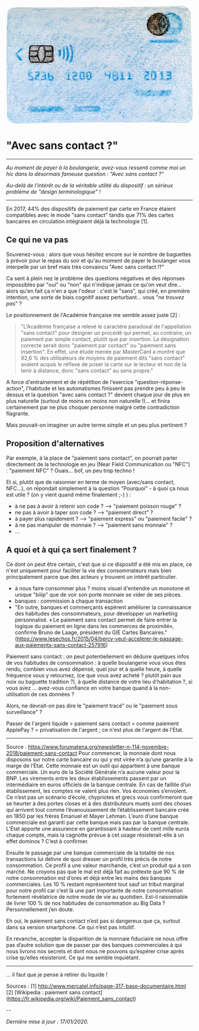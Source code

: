 <p align="center">
<img src="https://github.com/agiret/kooleko_blog/blob/master/20200116_avec_sans_contact/images/17012020-cb.jpg?raw=true" width=640>
</p>


# "Avec sans contact ?"

---
*Au moment de payer à la boulangerie, avez-vous ressenti comme moi un hic dans la désormais fameuse question : "Avec sans contact ?"*

*Au-delà de l'intérêt ou de la véritable utilité du dispositif : un sérieux problème de "design terminologique" !*

---


En 2017, 44% des dispositifs de paiement par carte en France étaient compatibles avec le mode "sans contact" tandis que 71% des cartes bancaires en circulation intégraient déjà la technologie [1].

## Ce qui ne va pas

Souvenez-vous : alors que vous hésitez encore sur le nombre de baguettes à prévoir pour le repas du soir et qu'au moment de payer le boulanger vous interpelle par un bref mais très convaincu "Avec sans contact !?"

Ca sent à plein nez le problème des questions négatives et des réponses impossibles par "oui" ou "non" qui n'indique jamais ce qu'on veut dire... alors qu'en fait ça n'en a que l'odeur : c'est le "sans", qui créé, en première intention, une sorte de biais cognitif assez perturbant... vous "*ne trouvez pas*" ?

Le positionnement de l'Académie française me semble assez juste [2] :
> "L'Académie française a relevé le caractère paradoxal de l'appellation "sans contact" pour désigner un procédé qui permet, au contraire, un paiement par simple contact, plutôt que par insertion. La désignation correcte serait donc "paiement par contact" ou "paiement sans insertion". En effet, une étude menée par MasterCard a montré que 92,6 % des utilisateurs de moyens de paiement dits "sans contact" avaient acquis le réflexe de poser la carte sur le lecteur et non de la tenir à distance, donc "sans contact" au sens propre."

A force d'entrainement et de répétition de l'exercice "question-réponse-action", l'habitude et les automatismes finissent pas prendre peu à peu le dessus et la question "avec sans contact ?" devient chaque jour de plus en plus naturelle (surtout de moins en moins non naturelle !)... et finira certainement par ne plus choquer personne malgré cette contradiction flagrante.

Mais pouvait-on imaginer un autre terme simple et un peu plus pertinent ?

## Proposition d'alternatives

Par exemple, à la place de "paiement sans contact", on pourrait parler directement de la technologie en jeu (Near Field Communication ou "NFC") : "paiement NFC" ? Ouais... bof, un peu trop techno !

Et si, plutôt que de raisonner en terme de moyen (avec/sans contact, NFC...), on répondait simplement à la question "Pourquoi" - à quoi ça nous est utile ? (on y vient quand même finalement ;-) ) :

- à ne pas à avoir à retenir son code ? --> "paiement poisson rouge" ?
- ne pas à avoir à taper son code ? --> "paiement direct" ?
- à payer plus rapidement ? --> "paiement express" ou "paiement facile" ?
- à ne pas manipuler de monnaie ? --> "paiement sans monnaie" ?
- ...


## A quoi et à qui ça sert finalement ?

Ce dont on peut être certain, c'est que si ce dispositif a été mis en place, ce n'est uniquement pour faciliter la vie des consommateurs mais bien principalement parce que des acteurs y trouvent un intérêt particulier. 

- à nous faire consommer plus ? moins visuel d'entendre un monotone et unique "biiip" que de voir son porte monnaie se vider de ses pièces.
- banques : commission à chaque transaction
- "En outre, banques et commerçants espèrent améliorer la connaissance des habitudes des consommateurs, pour développer un marketing personnalisé. « Le paiement sans contact permet de faire entrer la logique du paiement en ligne dans les commerces de proximité», confirme Bruno de Laage, président du GIE Cartes Bancaires." (https://www.lesechos.fr/2015/04/bercy-veut-accelerer-le-passage-aux-paiements-sans-contact-257916)

Paiement sans contact : on peut potentiellement en déduire quelques infos de vos habitudes de consommation : à quelle boulangerie vous vous êtes rendu, combien vous avez dépensé, quel jour et à quelle heure, à quelle fréquence vous y retournez, (ce que vous avez acheté ? plutôt pain aux noix ou baguette tradition ?), à quelle distance de votre lieu d'habitation ?, si vous avez 
... avez-vous confiance en votre banque quand à la non-utilisation de ces données ?

Alors, ne devrait-on pas dire le "paiement tracé" ou le "paiement sous surveillance" ?

Passer de l'argent liquide > paiement sans contact = comme paiement ApplePay ? = privatisation de l'argent ; ce n'est plus de l'argent de l'Etat.

---
Source : https://www.forumatena.org/newsletter-n-114-novembre-2018/paiement-sans-contact
Pour commencer, la monnaie dont nous disposons sur notre carte bancaire ou qui y est virée n’a qu’une garantie à la marge de l’État. Cette monnaie est un outil qui appartient à une banque commerciale. Un euro de la Société Générale n’a aucune valeur pour la BNP. Les virements entre les deux établissements passent par un intermédiaire en euros officiels de la banque centrale. En cas de faillite d’un établissement, les comptes ne valent plus rien. Vos économies s’envolent. Ce n’est pas un scénario d’école, chypriotes et grecs vous confirmeront que se heurter à des portes closes et à des distributeurs muets sont des choses qui arrivent tout comme l’évanouissement de l’établissement bancaire créé en 1850 par les frères Emanuel et Mayer Lehman. L’euro d’une banque commerciale est garanti par cette banque mais pas par la banque centrale. L’État apporte une assurance en garantissant à hauteur de cent mille euros chaque compte, mais la cagnotte prévue à cet usage résisterait-elle à un effet dominos ? C’est à confirmer.

Ensuite le passage par une banque commerciale de la totalité de nos transactions lui délivre de quoi dresser un profil très précis de notre consommation. Ce profil a une valeur marchande, c’est un produit qui a son marché. Ne croyons pas que le mal est déjà fait au prétexte que 90 % de notre consommation est d’ores et déjà entre les mains des banques commerciales. Les 10 % restant représentent tout sauf un tribut marginal pour notre profil car c’est là une part importante de notre consommation fortement révélatrice de notre mode de vie au quotidien. Est-il raisonnable de livrer 100 % de nos habitudes de consommation au Big Data ? Personnellement j’en doute.

Eh oui, le paiement sans contact n’est pas si dangereux que ça, surtout dans sa version smartphone. Ce qui n’est pas intuitif.


En revanche, accepter la disparition de la monnaie fiduciaire ne nous offre pas d’autre solution que de passer par des banques commerciales à qui nous livrons nos secrets et dont nous ne pouvons qu’espérer crise après crise qu’elles résisteront. Ce qui me semble inquiétant.

---

... il faut que je pense à retirer du liquide !


Sources : 
[1] http://www.mercatel.info/page-317-base-documentaire.html
[2] [Wikipedia : paiement sans contact] (https://fr.wikipedia.org/wiki/Paiement_sans_contact)

--

*Dernière mise à jour : 17/01/2020.*

